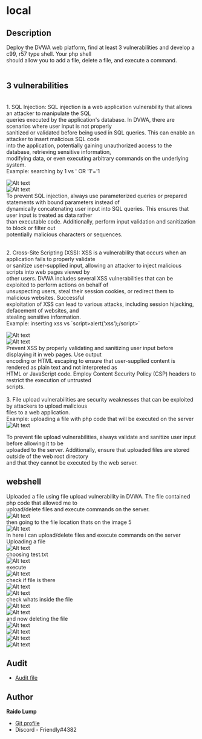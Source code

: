 # local

## Description

Deploy the DVWA web platform, find at least 3 vulnerabilities and develop a c99, r57 type shell. Your php shell <br>should allow you to add a file, delete a file, and execute a command.
<br><br>

## 3 vulnerabilities

<br>
1. SQL Injection: SQL injection is a web application vulnerability that allows an attacker to manipulate the SQL <br>queries executed by the application's database. In DVWA, there are scenarios where user input is not properly <br>sanitized or validated before being used in SQL queries. This can enable an attacker to insert malicious SQL code<br> into the application, potentially gaining unauthorized access to the database, retrieving sensitive information, <br>modifying data, or even executing arbitrary commands on the underlying system. <br>
Example: searching by 1 vs ' OR '1'='1 <br>

![Alt text](image.png)<br>
![Alt text](image-1.png)<br>
To prevent SQL injection, always use parameterized queries or prepared statements with bound parameters instead of <br>dynamically concatenating user input into SQL queries. This ensures that user input is treated as data rather <br>than executable code. Additionally, perform input validation and sanitization to block or filter out <br>potentially malicious characters or sequences.

<br>
2. Cross-Site Scripting (XSS): XSS is a vulnerability that occurs when an application fails to properly validate <br>or sanitize user-supplied input, allowing an attacker to inject malicious scripts into web pages viewed by <br>other users. DVWA includes several XSS vulnerabilities that can be exploited to perform actions on behalf of<br> unsuspecting users, steal their session cookies, or redirect them to malicious websites. Successful <br>exploitation of XSS can lead to various attacks, including session hijacking, defacement of websites, and <br>stealing sensitive information.<br>
Example: inserting xss vs `script>alert('xss');/script>`<br>

![Alt text](image-2.png)<br>
![Alt text](image-3.png)<br>
Prevent XSS by properly validating and sanitizing user input before displaying it in web pages. Use output<br> encoding or HTML escaping to ensure that user-supplied content is rendered as plain text and not interpreted as <br>HTML or JavaScript code. Employ Content Security Policy (CSP) headers to restrict the execution of untrusted <br>scripts.
<br><br>
3. File upload vulnerabilities are security weaknesses that can be exploited by attackers to upload malicious<br> files to a web application.<br>
Example: uploading a file with php code that will be executed on the server<br>
![Alt text](image-5.png)<br>

To prevent file upload vulnerabilities, always validate and sanitize user input before allowing it to be <br>uploaded to the server. Additionally, ensure that uploaded files are stored outside of the web root directory <br>and that they cannot be executed by the web server.

## webshell

Uploaded a file using file upload vulnerability in DVWA. The file contained php code that allowed me to <br> upload/delete files and execute commands on the server. <br>
![Alt text](image-5.png)<br>
then going to the file location thats on the image 5<br>
![Alt text](image-4.png)<br>
In here i can upload/delete files and execute commands on the server<br>
Uploading a file<br>
![Alt text](image-6.png) <br>
choosing test.txt <br>
![Alt text](image-7.png) <br>
execute <br>
![Alt text](image-8.png) <br>
check if file is there <br>
![Alt text](image-9.png) <br>
![Alt text](image-10.png) <br>
check whats inside the file <br>
![Alt text](image-11.png) <br>
![Alt text](image-12.png) <br>
and now deleting the file<br>
![Alt text](image-13.png) <br>
![Alt text](image-14.png) <br>
![Alt text](image-15.png) <br>
![Alt text](image-16.png) <br>





## Audit

- [Audit file](https://github.com/01-edu/public/tree/master/subjects/cybersecurity/web-hack/audit)

## Author

**Raido Lump**
- [Git profile](https://01.kood.tech/git/raidoxd "raidoxd")
- Discord - Friendly#4382